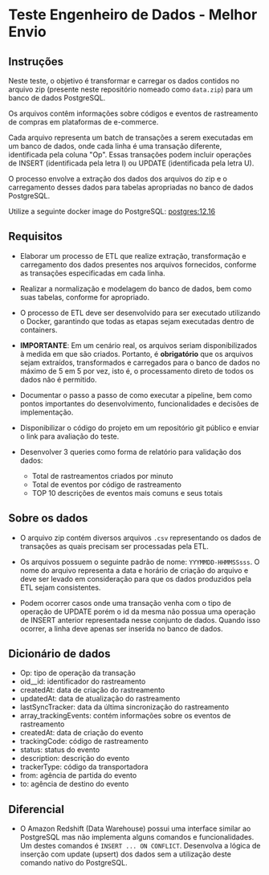 # Teste Engenheiro de Dados - Melhor Envio
## Instruções

Neste teste, o objetivo é transformar e carregar os dados contidos no arquivo zip (presente neste repositório nomeado como `data.zip`) para um banco de dados PostgreSQL.

Os arquivos contêm informações sobre códigos e eventos de rastreamento de compras em plataformas de e-commerce.

Cada arquivo representa um batch de transações a serem executadas em um banco de dados, onde cada linha é uma transação diferente, identificada pela coluna "Op". Essas transações podem incluir operações de INSERT (identificada pela letra I) ou UPDATE (identificada pela letra U).

O processo envolve a extração dos dados dos arquivos do zip e o carregamento desses dados para tabelas apropriadas no banco de dados PostgreSQL.

Utilize a seguinte docker image do PostgreSQL: [postgres:12.16](https://hub.docker.com/layers/library/postgres/12.16/images/sha256-a97fd76ab09599e2ddc15c90a87f9a4a2a60551d99f8e7397f12a1d606d7f0ab?context=explore)

## Requisitos

- Elaborar um processo de ETL que realize extração, transformação e carregamento dos dados presentes nos arquivos fornecidos, conforme as transações especificadas em cada linha.

- Realizar a normalização e modelagem do banco de dados, bem como suas tabelas, conforme for apropriado.

- O processo de ETL deve ser desenvolvido para ser executado utilizando o Docker, garantindo que todas as etapas sejam executadas dentro de containers.

- **IMPORTANTE**: Em um cenário real, os arquivos seriam disponibilizados à medida em que são criados. Portanto, é **obrigatório** que os arquivos sejam extraídos, transformados e carregados para o banco de dados no máximo de 5 em 5 por vez, isto é, o processamento direto de todos os dados não é permitido.

- Documentar o passo a passo de como executar a pipeline, bem como pontos importantes do desenvolvimento, funcionalidades e decisões de implementação.

- Disponibilizar o código do projeto em um repositório git público e enviar o link para avaliação do teste.

- Desenvolver 3 queries como forma de relatório para validação dos dados:
	- Total de rastreamentos criados por minuto
	- Total de eventos por código de rastreamento
	- TOP 10 descrições de eventos mais comuns e seus totais

## Sobre os dados

- O arquivo zip contém diversos arquivos `.csv` representando os dados de transações as quais precisam ser processadas pela ETL.

- Os arquivos possuem o seguinte padrão de nome: `YYYMMDD-HHMMSSsss`. O nome do arquivo representa a data e horário de criação do arquivo e deve ser levado em consideração para que os dados produzidos pela ETL sejam consistentes.

- Podem ocorrer casos onde uma transação venha com o tipo de operação de UPDATE porém o id da mesma não possua uma operação de INSERT anterior representada nesse conjunto de dados. Quando isso ocorrer, a linha deve apenas ser inserida no banco de dados.

## Dicionário de dados

- Op: tipo de operação da transação
- oid__id: identificador do rastreamento
- createdAt: data de criação do rastreamento
- updatedAt: data de atualização do rastreamento
- lastSyncTracker: data da última sincronização do rastreamento
- array_trackingEvents: contém informações sobre os eventos de rastreamento
- createdAt: data de criação do evento
- trackingCode: código de rastreamento
- status: status do evento
- description: descrição do evento
- trackerType: código da transportadora
- from: agência de partida do evento
- to: agência de destino do evento

## Diferencial

- O Amazon Redshift (Data Warehouse) possui uma interface similar ao PostgreSQL mas não implementa alguns comandos e funcionalidades. Um destes comandos é `INSERT ... ON CONFLICT`. Desenvolva a lógica de inserção com update (upsert) dos dados sem a utilização deste comando nativo do PostgreSQL.